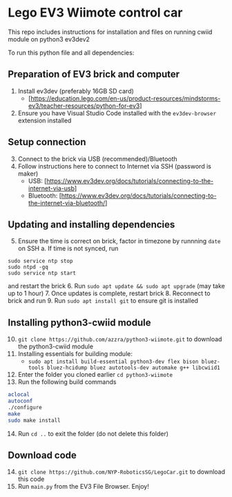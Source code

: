 # Lego EV3 Wiimote control car

This repo includes instructions for installation and files on running cwiid module on python3 ev3dev2

To run this python file and all dependencies:

## Preparation of EV3 brick and computer
1. Install ev3dev (preferably 16GB SD card)
    - [https://education.lego.com/en-us/product-resources/mindstorms-ev3/teacher-resources/python-for-ev3]
2. Ensure you have Visual Studio Code installed with the `ev3dev-browser` extension installed

## Setup connection
3. Connect to the brick via USB (recommended)/Bluetooth
4. Follow instructions here to connect to Internet via SSH (password is maker)
    - USB: [https://www.ev3dev.org/docs/tutorials/connecting-to-the-internet-via-usb]
    - Bluetooth: [https://www.ev3dev.org/docs/tutorials/connecting-to-the-internet-via-bluetooth/]

## Updating and installing dependencies
5. Ensure the time is correct on brick, factor in timezone by runnning `date` on SSH
a. If time is not synced, run
```
sudo service ntp stop
sudo ntpd -gq
sudo service ntp start
```
and restart the brick
6. Run `sudo apt update && sudo apt upgrade` (may take up to 1 hour)
7. Once updates is complete, restart brick
8. Reconnect to brick and run
9. Run `sudo apt install git` to ensure git is installed

## Installing python3-cwiid module
10. `git clone https://github.com/azzra/python3-wiimote.git` to download the python3-cwiid module
11. Installing essentials for building module:
    - `sudo apt install build-essential python3-dev flex bison bluez-tools bluez-hcidump bluez autotools-dev automake g++ libcwiid1`
12. Enter the folder you cloned earlier `cd python3-wiimote`
13. Run the following build commands
```sh
aclocal
autoconf
./configure
make
sudo make install
```
14. Run `cd ..` to exit the folder (do not delete this folder)

## Download code
14. `git clone https://github.com/NYP-RoboticsSG/LegoCar.git` to download this code
15. Run `main.py` from the EV3 File Browser. Enjoy!
